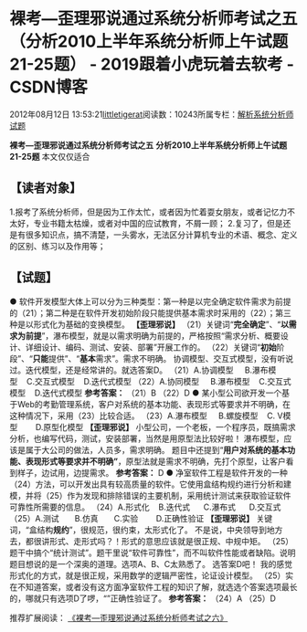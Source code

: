 
# 裸考—歪理邪说通过系统分析师考试之五（分析2010上半年系统分析师上午试题21-25题） - 2019跟着小虎玩着去软考 - CSDN博客

2012年08月12日 13:53:21[littletigerat](https://me.csdn.net/littletigerat)阅读数：10243所属专栏：[解析系统分析师试题](https://blog.csdn.net/column/details/system-analyst-2012.html)



**裸考—歪理邪说通过系统分析师考试之五**
**分析2010上半年系统分析师上午试题21-25题**
本文仅仅适合
## 【读者对象】
1.报考了系统分析师，但是因为工作太忙，或者因为忙着耍女朋友，或者记忆力不太好，专业书籍太枯燥，或者对中国的应试教育，不屑一顾；
2.复习了，但是还是有很多知识点，搞不清楚，一头雾水，无法区分计算机专业的术语、概念、定义的区别、练习以及作用等；
## 【试题】
● 软件开发模型大体上可以分为三种类型：第一种是以完全确定软件需求为前提的（21）；第二种是在软件开发初始阶段只能提供基本需求时采用的（22）；第三种是以形式化为基础的变换模型。
**【歪理邪说】**
（21）关键词“**完全确定**”、“**以需求为前提**”，瀑布模型，就是以需求明确为前提的，严格按照“需求分析、概要设计、详细设计、编码、测试、安装、部署”开展工作的。
（22）关键词“**初始**阶段”、“**只能**提供”、“**基本**需求”。需求不明确。
协调模型、交互式模型，没有听说过。迭代模型，还是经常讲的。就选答案D。
（21）A.协调模型     B.瀑布模型    C.交互式模型    D.迭代式模型
（22）A.协同模型     B.瀑布模型    C.交互式模型    D.迭代式模型
**参考答案：**
（21）B （22）D
● 某小型公司欲开发一个基于Web的考勤管理系统，客户对系统的基本功能、表现形式等要求并不明确，在这种情况下，采用（23）比较合适。
（23）A.瀑布模型     B.螺旋模型    C. V模型        D.原型化模型
**【歪理邪说】**
小型公司，一个老板，一个程序员，既搞需求分析，也编写代码，测试，安装部署，当然是用原型法比较好啦！
瀑布模型，应该是属于大公司的做法，人员多，需求明确。
题目中还提到“**用户对系统的基本功能、表现形式等要求并不明确”**，原型法就是需求不明确，先打个原型，让客户看到样子，边试用，边提需求。
**参考答案：**
D
● 净室软件工程是软件开发的一种（24）方法，可以开发出具有较高质量的软件。它使用盒结构规约进行分析和建模，并将（25）作为发现和排除错误的主要机制，采用统计测试来获取验证软件可靠性所需要的信息。
（24）A.形式化    B.迭代式      C.瀑布式      D.交互式
（25）A.测试       B.仿真       C.实验        D.正确性验证
**【歪理邪说】**
关键词，“盒结构**规约**”，很规范，很约束，太形式化了。
不是说，中央领导到地方去，都很讲形式、走形式吗？！形式的意思应该就是很正规、中规中矩。
（25）题干中搞个“统计测试”。题干里说“软件可靠性”，而不叫软件性能或者缺陷。说明题目想说的是一个深奥的道理。选项A、B、C太熟悉了。
选答案D吧！
我的感觉形式化的方式，就是很正规，采用数学的逻辑严密性，论证设计模型。
（25）实在不知道答案，或者没有这方面净室软件工程的知识了解，就选选个答案选项最长的，哪就只有选项D了啰，“”正确性验证了。
**参考答案：**
（24）A （25）D

推荐扩展阅读：
[《裸考—歪理邪说通过系统分析师考试之六》](http://blog.csdn.net/littletigerat/article/details/7856565)


